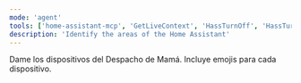 ```yaml
---
mode: 'agent'
tools: ['home-assistant-mcp', 'GetLiveContext', 'HassTurnOff', 'HassTurnOn', 'todo_get_items']
description: 'Identify the areas of the Home Assistant'
---
```


Dame los dispositivos del Despacho de Mamá. Incluye emojis para cada dispositivo.